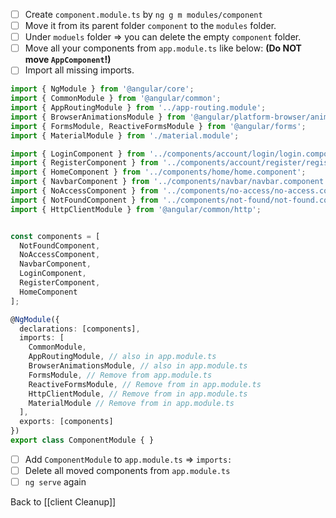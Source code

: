 - [ ] Create `component.module.ts` by `ng g m modules/component`
- [ ] Move it from its parent folder `component` to the `modules` folder. 
- [ ] Under `moduels` folder => you can delete the empty `component` folder. 
- [ ] Move all your components from `app.module.ts` like below: **(Do NOT move `AppComponent`!)**
- [ ] Import all missing imports.
```ts
import { NgModule } from '@angular/core';
import { CommonModule } from '@angular/common';
import { AppRoutingModule } from '../app-routing.module';
import { BrowserAnimationsModule } from '@angular/platform-browser/animations';
import { FormsModule, ReactiveFormsModule } from '@angular/forms';
import { MaterialModule } from './material.module';

import { LoginComponent } from '../components/account/login/login.component';
import { RegisterComponent } from '../components/account/register/register.component';
import { HomeComponent } from '../components/home/home.component';
import { NavbarComponent } from '../components/navbar/navbar.component';
import { NoAccessComponent } from '../components/no-access/no-access.component';
import { NotFoundComponent } from '../components/not-found/not-found.component';
import { HttpClientModule } from '@angular/common/http';


const components = [
  NotFoundComponent,
  NoAccessComponent,
  NavbarComponent,
  LoginComponent,
  RegisterComponent,
  HomeComponent
];

@NgModule({
  declarations: [components],
  imports: [
    CommonModule,
    AppRoutingModule, // also in app.module.ts
    BrowserAnimationsModule, // also in app.module.ts
    FormsModule, // Remove from app.module.ts
    ReactiveFormsModule, // Remove from in app.module.ts
    HttpClientModule, // Remove from in app.module.ts
    MaterialModule // Remove from in app.module.ts
  ],
  exports: [components]
})
export class ComponentModule { }

```
- [ ] Add `ComponentModule` to `app.module.ts` => `imports:`
- [ ] Delete all moved components from `app.module.ts`
- [ ] `ng serve` again

Back to [[client Cleanup]]